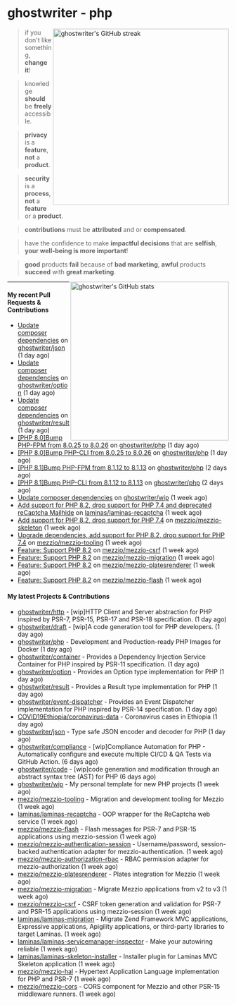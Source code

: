# ghostwriter - php

<img alt="ghostwriter's GitHub streak" width="400px" align="right" src="https://github-readme-streak-stats.herokuapp.com/?cache_seconds=1800&user=ghostwriter">

> if you don't like something, **change it**!

> knowledge **should** be **freely** accessible.

> **privacy** is a **feature**, **not** a **product**.

> **security** is a **process**, **not** a **feature** or a **product**.

> **contributions** must be **attributed** and or **compensated**.

> have the confidence to make **impactful decisions** that are **selfish**, **your well-being is more important**!

> **good** products **fail** because of **bad marketing**, **awful** products **succeed** with **great marketing**.

<img alt="ghostwriter's GitHub stats" width="360px" align="right" src="https://github-readme-stats.vercel.app/api?cache_seconds=1800&username=ghostwriter&show_icons=true&count_private=true&hide_title=true&hide_rank=true&icon_color=333">

---

#### My recent Pull Requests & Contributions

- [Update composer dependencies](https://github.com/ghostwriter/json/pull/9) on [ghostwriter/json](https://github.com/ghostwriter/json) (1 day ago)
- [Update composer dependencies](https://github.com/ghostwriter/option/pull/15) on [ghostwriter/option](https://github.com/ghostwriter/option) (1 day ago)
- [Update composer dependencies](https://github.com/ghostwriter/result/pull/9) on [ghostwriter/result](https://github.com/ghostwriter/result) (1 day ago)
- [[PHP 8.0]Bump PHP-FPM from 8.0.25 to 8.0.26](https://github.com/ghostwriter/php/pull/251) on [ghostwriter/php](https://github.com/ghostwriter/php) (1 day ago)
- [[PHP 8.0]Bump PHP-CLI from 8.0.25 to 8.0.26](https://github.com/ghostwriter/php/pull/250) on [ghostwriter/php](https://github.com/ghostwriter/php) (1 day ago)
- [[PHP 8.1]Bump PHP-FPM from 8.1.12 to 8.1.13](https://github.com/ghostwriter/php/pull/249) on [ghostwriter/php](https://github.com/ghostwriter/php) (2 days ago)
- [[PHP 8.1]Bump PHP-CLI from 8.1.12 to 8.1.13](https://github.com/ghostwriter/php/pull/248) on [ghostwriter/php](https://github.com/ghostwriter/php) (2 days ago)
- [Update composer dependencies](https://github.com/ghostwriter/wip/pull/19) on [ghostwriter/wip](https://github.com/ghostwriter/wip) (1 week ago)
- [Add support for PHP 8.2, drop support for PHP 7.4 and deprecated reCaptcha Mailhide](https://github.com/laminas/laminas-recaptcha/pull/28) on [laminas/laminas-recaptcha](https://github.com/laminas/laminas-recaptcha) (1 week ago)
- [Add support for PHP 8.2, drop support for PHP 7.4](https://github.com/mezzio/mezzio-skeleton/pull/97) on [mezzio/mezzio-skeleton](https://github.com/mezzio/mezzio-skeleton) (1 week ago)
- [Upgrade dependencies, add support for PHP 8.2, drop support for PHP 7.4](https://github.com/mezzio/mezzio-tooling/pull/35) on [mezzio/mezzio-tooling](https://github.com/mezzio/mezzio-tooling) (1 week ago)
- [Feature: Support PHP 8.2](https://github.com/mezzio/mezzio-csrf/pull/18) on [mezzio/mezzio-csrf](https://github.com/mezzio/mezzio-csrf) (1 week ago)
- [Feature: Support PHP 8.2](https://github.com/mezzio/mezzio-migration/pull/22) on [mezzio/mezzio-migration](https://github.com/mezzio/mezzio-migration) (1 week ago)
- [Feature: Support PHP 8.2](https://github.com/mezzio/mezzio-platesrenderer/pull/21) on [mezzio/mezzio-platesrenderer](https://github.com/mezzio/mezzio-platesrenderer) (1 week ago)
- [Feature: Support PHP 8.2](https://github.com/mezzio/mezzio-flash/pull/24) on [mezzio/mezzio-flash](https://github.com/mezzio/mezzio-flash) (1 week ago)

#### My latest Projects & Contributions

- [ghostwriter/http](https://github.com/ghostwriter/http) - [wip]HTTP Client and Server abstraction for PHP inspired by PSR-7, PSR-15, PSR-17 and PSR-18 specification. (1 day ago)
- [ghostwriter/draft](https://github.com/ghostwriter/draft) - [wip]A code generation tool for PHP developers. (1 day ago)
- [ghostwriter/php](https://github.com/ghostwriter/php) - Development and Production-ready PHP Images for Docker (1 day ago)
- [ghostwriter/container](https://github.com/ghostwriter/container) - Provides a Dependency Injection Service Container for PHP inspired by PSR-11 specification. (1 day ago)
- [ghostwriter/option](https://github.com/ghostwriter/option) - Provides an Option type implementation for PHP (1 day ago)
- [ghostwriter/result](https://github.com/ghostwriter/result) - Provides a Result type implementation for PHP (1 day ago)
- [ghostwriter/event-dispatcher](https://github.com/ghostwriter/event-dispatcher) - Provides an Event Dispatcher implementation for PHP inspired by PSR-14 specification. (1 day ago)
- [COVID19Ethiopia/coronavirus-data](https://github.com/COVID19Ethiopia/coronavirus-data) - Coronavirus cases in Ethiopia (1 day ago)
- [ghostwriter/json](https://github.com/ghostwriter/json) - Type safe JSON encoder and decoder for PHP (1 day ago)
- [ghostwriter/compliance](https://github.com/ghostwriter/compliance) - [wip]Compliance Automation for PHP - Automatically configure and execute multiple CI/CD &amp; QA Tests via GitHub Action. (6 days ago)
- [ghostwriter/code](https://github.com/ghostwriter/code) - [wip]code generation and modification through an abstract syntax tree (AST) for PHP (6 days ago)
- [ghostwriter/wip](https://github.com/ghostwriter/wip) - My personal template for new PHP projects (1 week ago)
- [mezzio/mezzio-tooling](https://github.com/mezzio/mezzio-tooling) - Migration and development tooling for Mezzio (1 week ago)
- [laminas/laminas-recaptcha](https://github.com/laminas/laminas-recaptcha) - OOP wrapper for the ReCaptcha web service (1 week ago)
- [mezzio/mezzio-flash](https://github.com/mezzio/mezzio-flash) - Flash messages for PSR-7 and PSR-15 applications using mezzio-session (1 week ago)
- [mezzio/mezzio-authentication-session](https://github.com/mezzio/mezzio-authentication-session) - Username/password, session-backed authentication adapter for mezzio-authentication. (1 week ago)
- [mezzio/mezzio-authorization-rbac](https://github.com/mezzio/mezzio-authorization-rbac) - RBAC permission adapter for mezzio-authorization (1 week ago)
- [mezzio/mezzio-platesrenderer](https://github.com/mezzio/mezzio-platesrenderer) - Plates integration for Mezzio (1 week ago)
- [mezzio/mezzio-migration](https://github.com/mezzio/mezzio-migration) - Migrate Mezzio applications from v2 to v3 (1 week ago)
- [mezzio/mezzio-csrf](https://github.com/mezzio/mezzio-csrf) - CSRF token generation and validation for PSR-7 and PSR-15 applications using mezzio-session (1 week ago)
- [laminas/laminas-migration](https://github.com/laminas/laminas-migration) - Migrate Zend Framework MVC applications, Expressive applications, Apigility applications, or third-party libraries to target Laminas. (1 week ago)
- [laminas/laminas-servicemanager-inspector](https://github.com/laminas/laminas-servicemanager-inspector) - Make your autowiring reliable (1 week ago)
- [laminas/laminas-skeleton-installer](https://github.com/laminas/laminas-skeleton-installer) - Installer plugin for Laminas MVC Skeleton application (1 week ago)
- [mezzio/mezzio-hal](https://github.com/mezzio/mezzio-hal) - Hypertext Application Language implementation for PHP and PSR-7 (1 week ago)
- [mezzio/mezzio-cors](https://github.com/mezzio/mezzio-cors) - CORS component for Mezzio and other PSR-15 middleware runners. (1 week ago)
